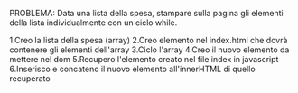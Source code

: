 PROBLEMA: Data una lista della spesa, stampare sulla pagina gli elementi della lista individualmente con un ciclo while.

1.Creo la lista della spesa (array)
2.Creo elemento nel index.html che dovrà contenere gli elementi dell'array
3.Ciclo l'array
4.Creo il nuovo elemento da mettere nel dom
5.Recupero l'elemento creato nel file index in javascript
6.Inserisco e concateno il nuovo elemento all'innerHTML di quello recuperato
